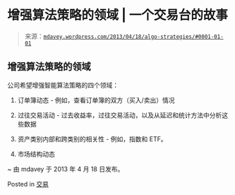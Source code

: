 <!--yml

类别：未分类

日期：2024-05-18 06:27:25

-->

# 增强算法策略的领域 | 一个交易台的故事

> 来源：[`mdavey.wordpress.com/2013/04/18/algo-strategies/#0001-01-01`](https://mdavey.wordpress.com/2013/04/18/algo-strategies/#0001-01-01)

## 增强算法策略的领域

公司希望增强智能算法策略的四个领域：

1.  订单簿动态 - 例如，查看订单簿的双方（买入/卖出）情况

1.  过往交易活动 - 过去收益率，过往交易活动，以及从延迟和统计方法中分析这些数据

1.  资产类别内部和跨类别的相关性 - 例如，指数和 ETF。

1.  市场结构动态

~ 由 mdavey 于 2013 年 4 月 18 日发布。

Posted in [交易](https://mdavey.wordpress.com/category/trading/)

